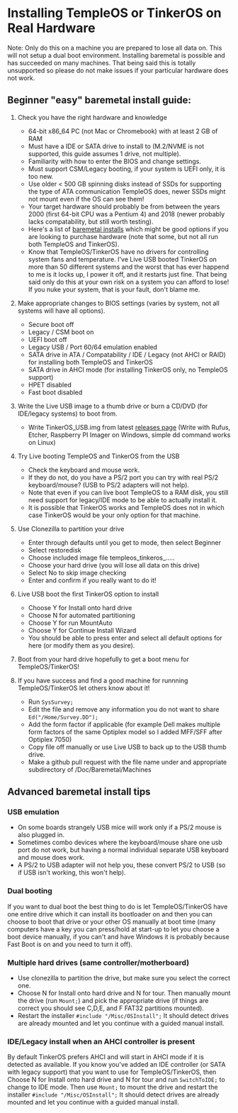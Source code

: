 # Installing TempleOS or TinkerOS on Real Hardware

Note: Only do this on a machine you are prepared to lose all data on.  This will not setup a dual boot environment.  Installing baremetal is possible and has succeeded on many machines.  That being said this is totally unsupported so please do not make issues if your particular hardware does not work.

## Beginner "easy" baremetal install guide:

1) Check you have the right hardware and knowledge
   - 64-bit x86_64 PC (not Mac or Chromebook) with at least 2 GB of RAM
   - Must have a IDE or SATA drive to install to (M.2/NVME is not supported, this guide assumes 1 drive, not multiple).
   - Familiarity with how to enter the BIOS and change settings.
   - Must support CSM/Legacy booting, if your system is UEFI only, it is too new.
   - Use older < 500 GB spinning disks instead of SSDs for supporting the type of ATA communication TempleOS does, newer SSDs might not mount even if the OS can see them!
   - Your target hardware should probably be from between the years 2000 (first 64-bit CPU was a Pentium 4) and 2018 (newer probably lacks compatability, but still worth testing).
   - Here's a list of [baremetal installs](https://tinkeros.github.io/WbGit/Doc/Baremetal/Baremetal.html) which might be good options if you are looking to purchase hardware (note that some, but not all run both TempleOS and TinkerOS).
   - Know that TempleOS/TinkerOS have no drivers for controlling system fans and temperature.  I've Live USB booted TinkerOS on more than 50 different systems and the worst that has ever happend to me is it locks up, I power it off, and it restarts just fine.  That being said only do this at your own risk on a system you can afford to lose!  If you nuke your system, that is your fault, don't blame me.
   
3) Make appropriate changes to BIOS settings (varies by system, not all systems will have all options).
   - Secure boot off
   - Legacy / CSM boot on
   - UEFI boot off
   - Legacy USB / Port 60/64 emulation enabled
   - SATA drive in ATA / Compatability / IDE / Legacy (not AHCI or RAID) for installing both TempleOS and TinkerOS
   - SATA drive in AHCI mode (for installing TinkerOS only, no TempleOS support)
   - HPET disabled
   - Fast boot disabled

4) Write the Live USB image to a thumb drive or burn a CD/DVD (for IDE/legacy systems) to boot from.
   - Write TinkerOS_USB.img from latest [releases page](https://github.com/tinkeros/TinkerOS/releases)
     (Write with Rufus, Etcher, Raspberry PI Imager on Windows, simple dd command works on Linux)

5) Try Live booting TempleOS and TinkerOS from the USB
   - Check the keyboard and mouse work.
   - If they do not, do you have a PS/2 port you can try with real PS/2 keyboard/mouse? (USB to PS/2 adapters will not help).
   - Note that even if you can live boot TempleOS to a RAM disk, you still need support for legacy/IDE mode to be able to actually install it.
   - It is possible that TinkerOS works and TempleOS does not in which case TinkerOS would be your only option for that machine.

6) Use Clonezilla to partition your drive
   - Enter through defaults until you get to mode, then select Beginner
   - Select restoredisk
   - Choose included image file templeos_tinkeros_.....
   - Choose your hard drive (you will lose all data on this drive)
   - Select No to skip image checking
   - Enter and confirm if you really want to do it!
     
7) Live USB boot the first TinkerOS option to install
   - Choose Y for Install onto hard drive
   - Choose N for automated partitioning
   - Choose Y for run MountAuto
   - Choose Y for Continue Install Wizard
   - You should be able to press enter and select all default options for here (or modify them as you desire).

8) Boot from your hard drive hopefully to get a boot menu for TempleOS/TinkerOS!

9) If you have success and find a good machine for runnning TempleOS/TinkerOS let others know about it!
   - Run `SysSurvey;`
   - Edit the file and remove any information you do not want to share `Ed("/Home/Survey.DD");`
   - Add the form factor if applicable (for example Dell makes multiple form factors of the same Optiplex model so I added MFF/SFF after Optiplex 7050)
   - Copy file off manually or use Live USB to back up to the USB thumb drive.
   - Make a github pull request with the file name under and appropriate subdirectory of /Doc/Baremetal/Machines

## Advanced baremetal install tips

### USB emulation
  - On some boards strangely USB mice will work only if a PS/2 mouse is also plugged in.
  - Sometimes combo devices where the keyboard/mouse share one usb port do not work, but having a normal individual separate USB keyboard and mouse does work.
  - A PS/2 to USB adapter will not help you, these convert PS/2 to USB (so if USB isn't working, this won't help).

### Dual booting
  If you want to dual boot the best thing to do is let TempleOS/TinkerOS have one entire drive which it can install its bootloader on and then you can choose to boot that drive or your other OS manually at boot time (many computers have a key you can press/hold at start-up to let you choose a boot device manually, if you can't and have Windows it is probably because Fast Boot is on and you need to turn it off).

### Multiple hard drives (same controller/motherboard)
  - Use clonezilla to partition the drive, but make sure you select the correct one.
  - Choose N for Install onto hard drive and N for tour.  Then manually mount the drive (run `Mount;`) and pick the appropriate drive (if things are correct you should see C,D,E, and F FAT32 partitions mounted).
  - Restart the installer `#include "/Misc/OSInstall";` It should detect drives are already mounted and let you continue with a guided manual install.

### IDE/Legacy install when an AHCI controller is present
  By default TinkerOS prefers AHCI and will start in AHCI mode if it is detected as available.  If you know you've added an IDE controller (or SATA with legacy support) that you want to use for TempleOS/TinkerOS, then Choose N for Install onto hard drive and N for tour and run `SwitchToIDE;` to change to IDE mode.  Then use `Mount;` to mount the drive and restart the installer `#include "/Misc/OSInstall";` It should detect drives are already mounted and let you continue with a guided manual install.
